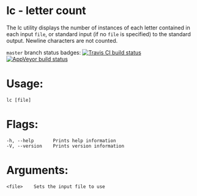 # lc - letter count

The lc utility displays the number of instances of each letter contained in each input `file`, or standard input (if no `file` is specified) to the standard output. Newline characters are not counted.

`master` branch status badges: [![Travis CI build status](https://travis-ci.org/mparker17/lc.svg?branch=master)](https://travis-ci.org/mparker17/lc) [![AppVeyor build status](https://ci.appveyor.com/api/projects/status/mrmfxk8fd38h0294/branch/master?svg=true)](https://ci.appveyor.com/project/mparker17/lc/branch/master)

# Usage:

    lc [file]

# Flags:

    -h, --help       Prints help information
    -V, --version    Prints version information

# Arguments:

    <file>    Sets the input file to use
